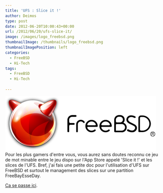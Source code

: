 ```yaml
---
title: 'UFS : Slice it !'
author: Deimos
type: post
date: 2012-06-20T10:00:43+00:00
url: /2012/06/20/ufs-slice-it/
image: /images/logo_freebsd.png
thumbnailImage: /thumbnails/logo_freebsd.png
thumbnailImagePosition: left
categories:
  - FreeBSD
  - Hi-Tech
tags:
  - FreeBSD
  - Hi-Tech

---
```

![Poweredbyfreebsd](/images/logo_freebsd.png)
Pour les plus gamers d'entre vous, vous aurez sans doutes reconnu ce jeu de mot minable entre le jeu dispo sur l'App Store appelé 'Slice it !' et les slices de l'UFS. Bref, j'ai fais une petite doc pour l'utilisation d'UFS sur FreeBSD et surtout le management des slices sur une partition FreeBayEsseDay.

[Ca se passe ici](http://wiki.deimos.fr/UFS_:_utilisation_des_disques_en_UFS).
